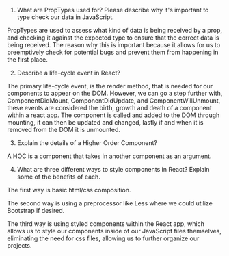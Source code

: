 1. What are PropTypes used for? Please describe why it's important to type check our data in JavaScript.

PropTypes are used to assess what kind of data is being received by a prop, and checking it against the expected type to ensure that the correct data is being received. The reason why this is important because it allows for us to preemptively check for potential bugs and prevent them from happening in the first place.


2. Describe a life-cycle event in React?

The primary life-cycle event, is the render method, that is needed for our components to appear on the DOM. However, we can go a step further with, ComponentDidMount, ComponentDidUpdate, and ComponentWillUnmount, these events are considered the birth, growth and death of a component within a react app. The component is called and added to the DOM through mounting, it can then be updated and changed, lastly if and when it is removed from the DOM it is unmounted.


3. Explain the details of a Higher Order Component?

A HOC is a component that takes in another component as an argument.



4. What are three different ways to style components in React? Explain some of the benefits of each.

The first way is basic html/css composition.

The second way is using a preprocessor like Less where we could utilize Bootstrap if desired.

The third way is using styled components within the React app, which allows us to style our components inside of our JavaScript files themselves, eliminating the need for css files, allowing us to further organize our projects.